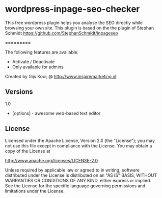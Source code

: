 wordpress-inpage-seo-checker
============================

This free wordpress plugin helps you analyse the SEO directly while browsing your own site. This plugin is based on the the plugin of Stephan Schmidt https://github.com/StephanSchmidt/inpageseo

=========

The following features are available:

  - Activate / Deactivate
  - Only available for admins

Created by Gijs Kooij @ http://www.inspiremarketing.nl


Versions
----

1.0

* [options] - awesome web-based text editor


License
----

Licensed under the Apache License, Version 2.0 (the "License");
you may not use this file except in compliance with the License.
You may obtain a copy of the License at

   http://www.apache.org/licenses/LICENSE-2.0

Unless required by applicable law or agreed to in writing, software
distributed under the License is distributed on an "AS IS" BASIS,
WITHOUT WARRANTIES OR CONDITIONS OF ANY KIND, either express or implied.
See the License for the specific language governing permissions and
limitations under the License.